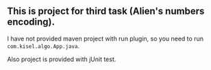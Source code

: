 ## This is project for third task (Alien's numbers encoding).

I have not provided maven project with run plugin, so you need to run `com.kisel.algo.App.java`.

Also project is provided with jUnit test. 
